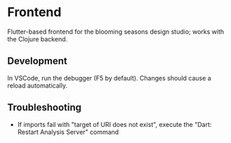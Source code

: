 # Frontend

Flutter-based frontend for the blooming seasons design studio; works with the Clojure backend.

## Development

In VSCode, run the debugger (F5 by default).
Changes should cause a reload automatically.

## Troubleshooting

- If imports fail with "target of URI does not exist", execute the "Dart: Restart Analysis Server" command
